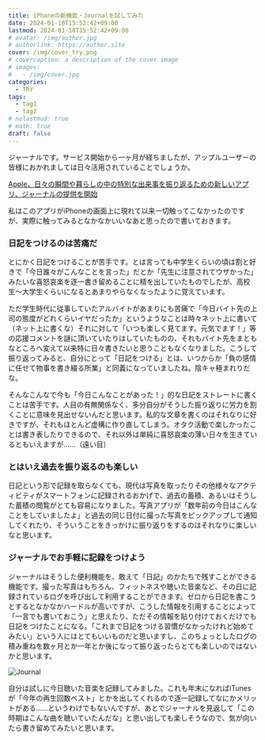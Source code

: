 ```yaml
---
title: iPhoneの新機能・Journalを試してみた
date: 2024-01-18T15:52:42+09:00
lastmod: 2024-01-18T15:52:42+09:00
# avatar: /img/author.jpg
# authorlink: https://author.site
cover: /img/cover_try.png
# covercaption: a description of the cover image
# images:
#   - /img/cover.jpg
categories:
  - TRY
tags:
  - tag1
  - tag2
# nolastmod: true
# math: true
draft: false
---
```

ジャーナルです。サービス開始から一ヶ月が経ちましたが、アップルユーザーの皆様におかれましては日々活用されていることでしょうか。
<!--more-->

[Apple、日々の瞬間や暮らしの中の特別な出来事を振り返るための新しいアプリ、ジャーナルの提供を開始](https://www.apple.com/jp/newsroom/2023/12/apple-launches-journal-app-a-new-app-for-reflecting-on-everyday-moments/)

私はこのアプリがiPhoneの画面上に現れて以来一切触ってこなかったのですが、実際に触ってみるとなかなかいいなあと思ったので書いておきます。

### 日記をつけるのは苦痛だ

とにかく日記をつけることが苦手です。とは言っても中学生くらいの頃は割と好きで「今日誰々がこんなことを言った」だとか「先生に注意されてウザかった」みたいな喜怒哀楽を逐一書き留めることに精を出していたものでしたが、高校生〜大学生くらいになるとあまりやらなくなったように覚えています。

ただ学生時代に従事していたアルバイトがあまりにも苦痛で「今日バイト先の上司の態度がどれくらいイヤだったか」というようなことは時々ネット上に書いて（ネット上に書くな）それに対して「いつも楽しく見てます。元気でます！」等の応援コメントを謎に頂いていたりはしていたものの、それもバイト先をまともなところへ変えて以来特に日々書きたいと思うこともなくなりました。こうして振り返ってみると、自分にとって「日記をつける」とは、いつからか「負の感情に任せて物事を書き綴る所業」と同義になっていましたね。陰キャ極まれりだな。

そんなこんなで今も「今日こんなことがあった！」的な日記をストレートに書くことは苦手です。人目の有無関係なく、多分自分がそうした振り返りに労力を割くことに意味を見出せないんだと思います。私的な文章を書くのはそれなりに好きですが、それもほとんど虚構に作り直してしまう。オタク活動で楽しかったことは書き表したりできるので、それ以外は単純に喜怒哀楽の薄い日々を生きているともいえますが……（遠い目）

### とはいえ過去を振り返るのも楽しい

日記という形で記録を取らなくても、現代は写真を取ったりその他様々なアクティビティがスマートフォンに記録されるおかげで、過去の蓄積、あるいはそうした蓄積の閲覧がとても容易になりました。写真アプリが「数年前の今日はこんなことをしていましたよ」と過去の同じ日付に撮った写真をピックアップして通知してくれたり、そういうことをきっかけに振り返りをするのはそれなりに楽しいなと思います。

### ジャーナルでお手軽に記録をつけよう

ジャーナルはそうした便利機能を、敢えて「日記」のかたちで残すことができる機能です。撮った写真はもちろん、フィットネスや聴いた音楽など、その日に記録されているログを呼び出して利用することができます。ゼロから日記を書こうとするとなかなかハードルが高いですが、こうした情報を引用することによって「一言でも書いておこう」と思えたり、ただその情報を貼り付けておくだけでも日記をつけたことになる。「これまで日記をつける習慣がなかったけれど始めてみたい」という人にはとてもいいものだと思いますし、このちょっとしたログの積み重ねを数ヶ月とか一年とか後になって振り返ったらとても楽しいのではないかと思います。

![Journal](/img/img_journal.jpeg)

自分は試しに今日聴いた音楽を記録してみました。これも年末になればiTunesが「今年の再生回数ベスト」とかを出してくれるので逐一記録してなにかメリットがある……というわけでもないんですが、あとでジャーナルを見返して「この時期はこんな曲を聴いていたんだな」と思い出しても楽しそうなので、気が向いたら書き留めてみたいと思います。
